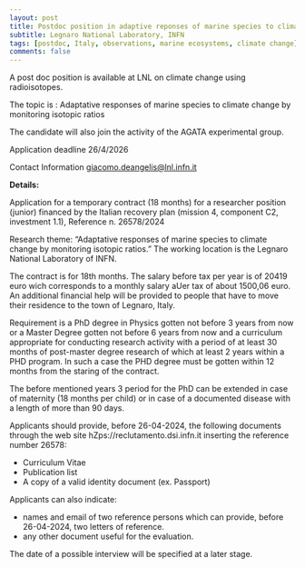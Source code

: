 ```yaml
---
layout: post
title: Postdoc position in adaptive reponses of marine species to climate change (Legnaro, Italy)
subtitle: Legnaro National Laboratory, INFN
tags: [postdoc, Italy, observations, marine ecosystems, climate change]
comments: false
---
```

A post doc position is available at LNL on climate change using radioisotopes.

The topic is : Adaptative responses of marine species to climate change by monitoring isotopic ratios

The candidate will also join the activity of the AGATA experimental group.

Application deadline 26/4/2026

Contact Information giacomo.deangelis@lnl.infn.it

**Details:**

Application for a temporary contract (18 months) for a researcher position (junior) financed by the
Italian recovery plan (mission 4, component C2, investment 1.1), Reference n. 26578/2024

Research theme: “Adaptative responses of marine species to climate change by monitoring
isotopic ratios.”
The working location is the Legnaro National Laboratory of INFN.

The contract is for 18th months. The salary before tax per year is of 20419 euro wich corresponds
to a monthly salary aUer tax of about 1500,06 euro. An additional financial help will be provided to
people that have to move their residence to the town of Legnaro, Italy.

Requirement is a PhD degree in Physics gotten not before 3 years from now or a Master Degree
gotten not before 6 years from now and a curriculum appropriate for conducting research activity
with a period of at least 30 months of post-master degree research of which at least 2 years within
a PHD program. In such a case the PHD degree must be gotten within 12 months from the staring
of the contract.

The before mentioned years 3 period for the PhD can be extended in case of maternity (18 months
per child) or in case of a documented disease with a length of more than 90 days.

Applicants should provide, before 26-04-2024, the following documents through the web site
hZps://reclutamento.dsi.infn.it inserting the reference number 26578:
- Curriculum Vitae
- Publication list
- A copy of a valid identity document (ex. Passport)

Applicants can also indicate:
- names and email of two reference persons which can provide, before 26-04-2024, two letters of
reference.
- any other document useful for the evaluation.

The date of a possible interview will be specified at a later stage.
